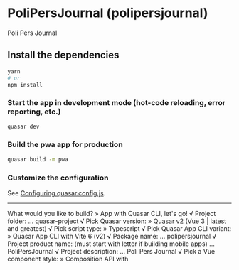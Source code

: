 # PoliPersJournal (polipersjournal)

Poli Pers Journal

## Install the dependencies

```bash
yarn
# or
npm install
```

### Start the app in development mode (hot-code reloading, error reporting, etc.)

```bash
quasar dev
```

### Build the pwa app for production

```bash
quasar build -m pwa
```

### Customize the configuration

See [Configuring quasar.config.js](https://v2.quasar.dev/quasar-cli-vite/quasar-config-js).

---

What would you like to build? » App with Quasar CLI, let's go!
√ Project folder: ... quasar-project
√ Pick Quasar version: » Quasar v2 (Vue 3 | latest and greatest)
√ Pick script type: » Typescript
√ Pick Quasar App CLI variant: » Quasar App CLI with Vite 6 (v2)
√ Package name: ... polipersjournal
√ Project product name: (must start with letter if building mobile apps) ... PoliPersJournal
√ Project description: ... Poli Pers Journal
√ Pick a Vue component style: » Composition API with <script setup>
√ Pick your CSS preprocessor: » Sass with SCSS syntax
√ Check the features needed for your project: » State Management (Pinia), axios, vue-i18n
